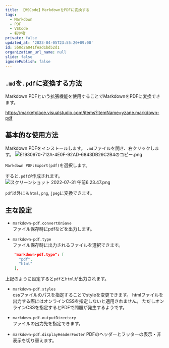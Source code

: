 ```yaml
---
title: 【VSCode】MarkdownをPDFに変換する
tags:
  - Markdown
  - PDF
  - VSCode
  - 初学者
private: false
updated_at: '2023-04-05T23:55:20+09:00'
id: 5b0d2a041fead1bd52d1
organization_url_name: null
slide: false
ignorePublish: false
---
```


## `.md`を`.pdf`に変換する方法
Markdown PDFという拡張機能を使用することでMarkdownをPDFに変換できます。

https://marketplace.visualstudio.com/items?itemName=yzane.markdown-pdf

## 基本的な使用方法
Markdown PDFをインストールします。
`.md`ファイルを開き、右クリックします。
![E1930970-712A-4E0F-92AD-6843DB29C2B4のコピー.png](https://qiita-image-store.s3.ap-northeast-1.amazonaws.com/0/2342443/7e4d2aac-3349-cecb-9804-d5c9ba647f4b.png)

`Markdown PDF:Export(pdf)`を選択します。

すると`.pdf`が作成されます。
![スクリーンショット 2022-07-31 午前6.23.47.png](https://qiita-image-store.s3.ap-northeast-1.amazonaws.com/0/2342443/2d42158e-2ad2-223a-e7c8-863112e656ac.png)

`pdf`以外にも`html`, `png`, `jpeg`に変換できます。

## 主な設定
* `markdown-pdf.convertOnSave`  
ファイル保存時にpdfなどを出力します。

* `markdown-pdf.type`  
ファイル保存時に出力されるファイルを選択できます。
```setting.json
    "markdown-pdf.type": [
      "pdf",
      "html"
    ],
```
上記のように設定すると`pdf`と`html`が出力されます。

* `markdown-pdf.styles`  
cssファイルのパスを指定することでstyleを変更できます。
htmlファイルを出力する際にはオンラインCSSを指定しないと適用されません。
ただしオンラインCSSを指定するとPDFで問題が発生するようです。

* `markdown-pdf.outputDirectory`  
ファイルの出力先を指定できます。

* `markdown-pdf.displayHeaderFooter`
PDFのヘッダーとフッターの表示・非表示を切り替えます。
